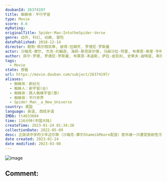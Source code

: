 ```yaml
---
doubanId: 26374197
title: 蜘蛛侠：平行宇宙
type: Movie
score: 8.6
myRating: 
originalTitle: Spider-Man:IntotheSpider-Verse
genre: 动作, 科幻, 动画, 冒险
datePublished: 2018-12-14
director: 鲍勃·佩尔西凯蒂, 彼得·拉姆齐, 罗德尼·罗斯曼
actor: 沙梅克·摩尔, 杰克·约翰逊, 海莉·斯坦菲尔德, 马赫沙拉·阿里, 布莱恩·泰里·亨利, 莉莉·汤姆林, 劳伦·维勒斯, 佐伊·克罗维兹, 约翰·木兰尼, 贵美子·格伦, 尼古拉斯·凯奇, 凯瑟琳·哈恩, 列维·施瑞博尔, 克里斯·派恩, 娜塔丽·莫瑞丝, 奥斯卡·伊萨克, 格里塔·李, 斯坦·李, 乔玛·塔科内, 华金·科西奥, 蕾克·贝尔, 梅勒妮·海恩斯, 尼克·杰恩, 穆尼卜·拉赫曼, 卡洛斯·萨拉戈萨, 黛西·罗斯·布莱内斯, 里夫·霍顿, 哈里森·奈特, 莱克斯·朗, 凯特琳·麦肯纳, 斯科特·门维尔, 克里斯托弗·米勒, 德维卡·帕利赫, 柯特妮·佩尔顿, 克里斯蒂·法瑞斯, 杰奎琳·皮诺尔, 贾斯汀·沉卡罗, 梅利莎·斯特姆, 彭昱畅, 张天爱, 波兹·马龙, 张琦
author: 菲尔·罗德, 罗德尼·罗斯曼, 布莱恩·本迪斯, 萨拉·皮凯利, 史蒂夫·迪特寇, 斯坦·李, 戴维·海因, 法布里斯·萨波尔斯基
tags:
  - Movie
state: 想看
url: https://movie.douban.com/subject/26374197/
aliases:
  - 蜘蛛侠：新纪元
  - 蜘蛛人：新宇宙(台)
  - 蜘蛛侠：跳入蜘蛛宇宙(港)
  - 蜘蛛侠：平行世界
  - Spider_Man__a_New_Universe
country: 美国
language: 英语, 西班牙语
IMDb: tt4633694
time: 116分钟(中国大陆)
createTime: 2023-01-24 01:34:38
collectionDate: 2022-05-09
desc: 正就读中学的少年迈尔斯（沙梅克·摩尔ShameikMoore配音）意外被一只遭受放射性污染的蜘蛛咬伤，随后身体发生奇特的变化。偶然机缘，他目睹了蜘蛛侠（克里斯·派恩ChrisPine配音）...
date created: 2023-01-24
date modified: 2023-03-08
---
```


![image](p2535851348.jpg)

Comment:
---
